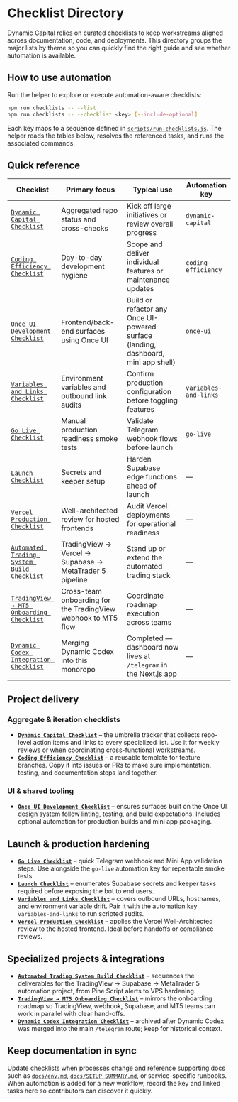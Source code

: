 # Checklist Directory

Dynamic Capital relies on curated checklists to keep workstreams aligned across documentation, code, and deployments. This directory groups the major lists by theme so you can quickly find the right guide and see whether automation is available.

## How to use automation

Run the helper to explore or execute automation-aware checklists:

```bash
npm run checklists -- --list
npm run checklists -- --checklist <key> [--include-optional]
```

Each key maps to a sequence defined in [`scripts/run-checklists.js`](../scripts/run-checklists.js). The helper reads the tables below, resolves the referenced tasks, and runs the associated commands.

## Quick reference

| Checklist | Primary focus | Typical use | Automation key |
| --- | --- | --- | --- |
| [`Dynamic Capital Checklist`](./dynamic-capital-checklist.md) | Aggregated repo status and cross-checks | Kick off large initiatives or review overall progress | `dynamic-capital` |
| [`Coding Efficiency Checklist`](./coding-efficiency-checklist.md) | Day-to-day development hygiene | Scope and deliver individual features or maintenance updates | `coding-efficiency` |
| [`Once UI Development Checklist`](./once-ui-development-checklist.md) | Frontend/back-end surfaces using Once UI | Build or refactor any Once UI-powered surface (landing, dashboard, mini app shell) | `once-ui` |
| [`Variables and Links Checklist`](./VARIABLES_AND_LINKS_CHECKLIST.md) | Environment variables and outbound link audits | Confirm production configuration before toggling features | `variables-and-links` |
| [`Go Live Checklist`](./GO_LIVE_CHECKLIST.md) | Manual production readiness smoke tests | Validate Telegram webhook flows before launch | `go-live` |
| [`Launch Checklist`](./LAUNCH_CHECKLIST.md) | Secrets and keeper setup | Harden Supabase edge functions ahead of launch | — |
| [`Vercel Production Checklist`](./VERCEL_PRODUCTION_CHECKLIST.md) | Well-architected review for hosted frontends | Audit Vercel deployments for operational readiness | — |
| [`Automated Trading System Build Checklist`](./automated-trading-checklist.md) | TradingView → Vercel → Supabase → MetaTrader 5 pipeline | Stand up or extend the automated trading stack | — |
| [`TradingView → MT5 Onboarding Checklist`](./TRADINGVIEW_MT5_ONBOARDING_CHECKLIST.md) | Cross-team onboarding for the TradingView webhook to MT5 flow | Coordinate roadmap execution across teams | — |
| [`Dynamic Codex Integration Checklist`](./dynamic_codex_integration_checklist.md) | Merging Dynamic Codex into this monorepo | Completed — dashboard now lives at `/telegram` in the Next.js app | — |

## Project delivery

### Aggregate & iteration checklists
- **[`Dynamic Capital Checklist`](./dynamic-capital-checklist.md)** – the umbrella tracker that collects repo-level action items and links to every specialized list. Use it for weekly reviews or when coordinating cross-functional workstreams.
- **[`Coding Efficiency Checklist`](./coding-efficiency-checklist.md)** – a reusable template for feature branches. Copy it into issues or PRs to make sure implementation, testing, and documentation steps land together.

### UI & shared tooling
- **[`Once UI Development Checklist`](./once-ui-development-checklist.md)** – ensures surfaces built on the Once UI design system follow linting, testing, and build expectations. Includes optional automation for production builds and mini app packaging.

## Launch & production hardening
- **[`Go Live Checklist`](./GO_LIVE_CHECKLIST.md)** – quick Telegram webhook and Mini App validation steps. Use alongside the `go-live` automation key for repeatable smoke tests.
- **[`Launch Checklist`](./LAUNCH_CHECKLIST.md)** – enumerates Supabase secrets and keeper tasks required before exposing the bot to end users.
- **[`Variables and Links Checklist`](./VARIABLES_AND_LINKS_CHECKLIST.md)** – covers outbound URLs, hostnames, and environment variable drift. Pair it with the automation key `variables-and-links` to run scripted audits.
- **[`Vercel Production Checklist`](./VERCEL_PRODUCTION_CHECKLIST.md)** – applies the Vercel Well-Architected review to the hosted frontend. Ideal before handoffs or compliance reviews.

## Specialized projects & integrations
- **[`Automated Trading System Build Checklist`](./automated-trading-checklist.md)** – sequences the deliverables for the TradingView → Supabase → MetaTrader 5 automation project, from Pine Script alerts to VPS hardening.
- **[`TradingView → MT5 Onboarding Checklist`](./TRADINGVIEW_MT5_ONBOARDING_CHECKLIST.md)** – mirrors the onboarding roadmap so TradingView, webhook, Supabase, and MT5 teams can work in parallel with clear hand-offs.
- **[`Dynamic Codex Integration Checklist`](./dynamic_codex_integration_checklist.md)** – archived after Dynamic Codex was merged into the main `/telegram` route; keep for historical context.

## Keep documentation in sync

Update checklists when processes change and reference supporting docs such as [`docs/env.md`](./env.md), [`docs/SETUP_SUMMARY.md`](./SETUP_SUMMARY.md), or service-specific runbooks. When automation is added for a new workflow, record the key and linked tasks here so contributors can discover it quickly.
